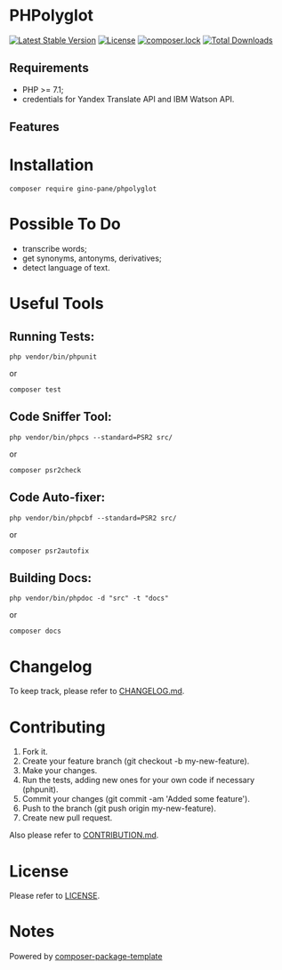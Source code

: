 PHPolyglot
============

[![Latest Stable Version](https://poser.pugx.org/gino-pane/phpolyglot/v/stable)](https://packagist.org/packages/gino-pane/phpolyglot)
[![License](https://poser.pugx.org/gino-pane/phpolyglot/license)](https://packagist.org/packages/gino-pane/phpolyglot)
[![composer.lock](https://poser.pugx.org/gino-pane/phpolyglot/composerlock)](https://packagist.org/packages/gino-pane/phpolyglot)
[![Total Downloads](https://poser.pugx.org/gino-pane/phpolyglot/downloads)](https://packagist.org/packages/gino-pane/phpolyglot)

Requirements
------------

* PHP >= 7.1;
* credentials for Yandex Translate API and IBM Watson API.

Features
--------

Installation
============

    composer require gino-pane/phpolyglot
    
Possible To Do
==============
* transcribe words;
* get synonyms, antonyms, derivatives;
* detect language of text.
    
Useful Tools
============

Running Tests:
--------

    php vendor/bin/phpunit
 
 or 
 
    composer test

Code Sniffer Tool:
------------------

    php vendor/bin/phpcs --standard=PSR2 src/
 
 or
 
    composer psr2check

Code Auto-fixer:
----------------

    php vendor/bin/phpcbf --standard=PSR2 src/ 
    
 or
 
    composer psr2autofix
 
 
Building Docs:
--------

    php vendor/bin/phpdoc -d "src" -t "docs"
 
 or 
 
    composer docs
    
Changelog
=========

To keep track, please refer to [CHANGELOG.md](https://github.com/GinoPane/PHPolyglot/blob/master/CHANGELOG.md).

Contributing
============

1. Fork it.
2. Create your feature branch (git checkout -b my-new-feature).
3. Make your changes.
4. Run the tests, adding new ones for your own code if necessary (phpunit).
5. Commit your changes (git commit -am 'Added some feature').
6. Push to the branch (git push origin my-new-feature).
7. Create new pull request.

Also please refer to [CONTRIBUTION.md](https://github.com/GinoPane/PHPolyglot/blob/master/CONTRIBUTION.md).

License
=======

Please refer to [LICENSE](https://github.com/GinoPane/PHPolyglot/blob/master/LICENSE).

Notes
=====

Powered by [composer-package-template](https://github.com/GinoPane/composer-package-template)
